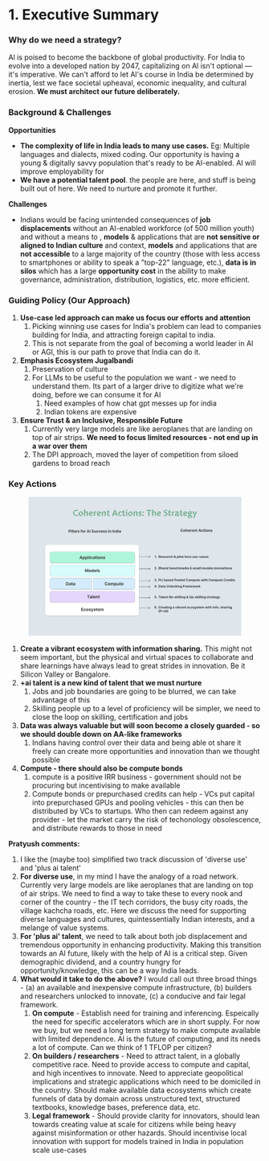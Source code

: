 # 1. Executive Summary

### **Why do we need a strategy?**

Al is poised to become the backbone of global productivity. For India to evolve into a developed nation by 2047, capitalizing on Al isn't optional —it's imperative. We can't afford to let Al's course in India be determined by inertia, lest we face societal upheaval, economic inequality, and cultural erosion. **We must architect our future deliberately.**



### **Background & Challenges**

**Opportunities**

* **The complexity of life in India leads to many use cases.** Eg: Multiple languages and dialects, mixed coding. Our opportunity is having a young & digitally savvy population that's ready to be AI-enabled. AI will improve employability for&#x20;
* **We have a potential talent pool**. the people are here, and stuff is being built out of here. We need to nurture and promote it further.

**Challenges**

* Indians would be facing unintended consequences of **job** **displacements** without an AI-enabled workforce (of 500 million youth) and without a means to , **models** & applications that are **not sensitive or aligned to Indian culture** and context, **models** and applications that are **not accessible** to a large majority of the country (those with less access to smartphones or ability to speak a "top-22" language, etc.), **data is in silos** which has a large **opportunity cost** in the ability to make governance, administration, distribution, logistics, etc. more efficient.



### **Guiding Policy (Our Approach)**

1. **Use-case led approach can make us focus our efforts and attention**
   1. Picking winning use cases for India's problem can lead to companies building for India, and attracting foreign capital to india.
   2. This is not separate from the goal of becoming a world leader in AI or AGI, this is our path to prove that India can do it.
2. **Emphasis Ecosystem Jugalbandi**
   1. Preservation of culture
   2. For LLMs to be useful to the population we want - we need to understand them. Its part of a larger drive to digitize what we're doing, before we can consume it for AI
      1. Need examples of how chat gpt messes up for india
      2. Indian tokens are expensive
3. **Ensure Trust & an Inclusive, Responsible Future**
   1. Currently very large models are like aeroplanes that are landing on top of air strips. **We need to focus limited resources - not end up in a war over them**
   2. The DPI approach, moved the layer of competition from siloed gardens to broad reach





### **Key Actions**

<figure><img src="../.gitbook/assets/image (1) (1).png" alt=""><figcaption></figcaption></figure>



1. **Create a vibrant ecosystem with information sharing.** This might not seem important, but the physical and virtual spaces to collaborate and share learnings have always lead to great strides in innovation. Be it Silicon Valley or Bangalore.
2. **+ai talent is a new kind of talent that we must nurture**
   1. Jobs and job boundaries are going to be blurred, we can take advantage of this
   2. Skilling people up to a level of proficiency will be simpler, we need to close the loop on skilling, certification and jobs
3. **Data was always valuable but will soon become a closely guarded - so we should double down on AA-like frameworks**
   1. Indians having control over their data and being able ot share it freely can create more opportunities and innovation than we thought possible
4. **Compute - there should also be compute bonds**
   1. compute is a positive IRR business - government should not be procuring but incentivising to make available
   2. Compute bonds or prepurchased credits can help - VCs put capital into prepurchased GPUs and pooling vehicles - this can then be distributed by VCs to startups. Who then can redeem against any provider - let the market carry the risk of techonology obsolescence, and distribute rewards to those in need



**Pratyush comments:**&#x20;

1. I like the (maybe too) simplified two track discussion of 'diverse use' and 'plus ai talent'
2. **For diverse use**, in my mind I have the analogy of a road network. Currently very large models are like aeroplanes that are landing on top of air strips. We need to find a way to take these to every nook and corner of the country - the IT tech corridors, the busy city roads, the village kachcha roads, etc. Here we discuss the need for supporting diverse languages and cultures, quintessentially Indian interests, and a melange of value systems.&#x20;
3. **For 'plus ai' talent**, we need to talk about both job displacement and tremendous opportunity in enhancing productivity. Making this transition towards an AI future, likely with the help of AI is a critical step. Given demographic dividend, and a country hungry for opportunity/knowledge, this can be a way India leads.
4. **What would it take to do the above?** I would call out three broad things - (a) an available and inexpensive compute infrastructure, (b) builders and researchers unlocked to innovate, (c) a conducive and fair legal framework.
   1. **On compute** - Establish need for training and inferencing. Espeically the need for specific accelerators which are in short supply. For now we buy, but we need a long term strategy to make compute available with limited dependence. AI is the future of computing, and its needs a lot of compute. Can we think of 1 TFLOP per citizen?
   2. **On builders / researchers** - Need to attract talent, in a globally competitive race. Need to provide access to compute and capital, and high incentives to innovate. Need to appreciate geopolitical implications and strategic applications which need to be domiciled in the country. Should make available data ecosystems which create funnels of data by domain across unstructured text, structured textbooks, knowledge bases, preference data, etc.
   3. **Legal framework** - Should provide clarity for innovators, should lean towards creating value at scale for citizens while being heavy against misinformation or other hazards. Should incentivise local innovation with support for models trained in India in population scale use-cases&#x20;



